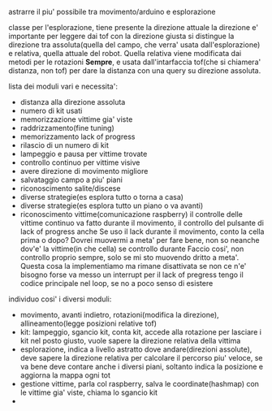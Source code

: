 astrarre il piu' possibile tra movimento/arduino e esplorazione

classe per l'esplorazione, tiene presente la direzione attuale
la direzione e' importante per leggere dai tof con la direzione giusta
si distingue la direzione tra assoluta(quella del campo, che verra' usata dall'esplorazione) e relativa, quella attuale del robot.
Quella relativa viene modificata dai metodi per le rotazioni **Sempre**, e usata dall'intarfaccia tof(che si chiamera' distanza, non tof) per dare la distanza con una query su direzione assoluta.

lista dei moduli vari e necessita':
* distanza alla direzione assoluta
* numero di kit usati
* memorizzazione vittime gia' viste
* raddrizzamento(fine tuning)
* memorizzamento lack of progress
* rilascio di un numero di kit
* lampeggio e pausa per vittime trovate
* controllo continuo per vittime visive
* avere direzione di movimento migliore
* salvataggio campo a piu' piani
* riconoscimento salite/discese
* diverse strategie(es esplora tutto o torna a casa)
* diverse strategie(es esplora tutto un piano o va avanti)
* riconoscimento vittime(comunicazione raspberry)
il controlle delle vittime continuo va fatto durante il movimento, il controllo del pulsante di lack of progress anche
Se uso il lack durante il movimento, conto la cella prima o dopo?
Dovrei muovermi a meta' per fare bene, non so neanche dov'e' la vittime(in che cella) se controllo durante
Faccio cosi', non controllo proprio sempre, solo se mi sto muovendo dritto a meta'. Questa cosa la implementiamo ma rimane disattivata se non ce n'e' bisogno
forse va messo un interrupt per il lack of pregress
tengo il codice principale nel loop, se no a poco senso di esistere

individuo cosi' i diversi moduli:
* movimento, avanti indietro, rotazioni(modifica la direzione), allineamento(legge posizioni relative tof)
* kit: lampeggio, sgancio kit, conta kit, accede alla rotazione per lasciare i kit nel posto giusto, vuole sapere la direzione relativa della vittima
* esplorazione, indica a livello astratto dove andare(direzioni assolute), deve sapere la direzione relativa per calcolare il percorso piu' veloce, se va bene deve contare anche i diversi piani, soltanto indica la posizione e aggiorna la mappa ogni tot
* gestione vittime, parla col raspberry, salva le coordinate(hashmap) con le vittime gia' viste, chiama lo sgancio kit
* 